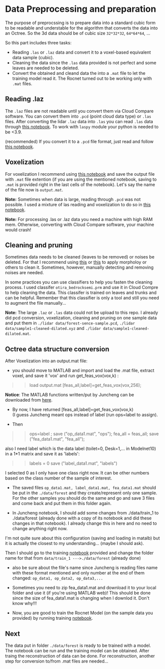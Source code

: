 # Data Preprocessing and preparation
The purpose of preprocssing is to prepare data into a standard cubic form to be readable and understable for the algorithm that  converts the data into an Octree. So the 3d data should be of cubic size ```32*32*32```, ```64*64*64```, ...

So this part includes three tasks:
- Reading ```.las``` or ```.laz``` data and convert it to a voxel-based equivalent data sample (cubic).
- Cleaning the data since the ```.las``` data provided is not perfect and some leaves are needed to be deleted.
- Convert the obtained and cleand data the into a ```.mat``` file to let the training model read it. The Rocnet turned out to be working only with ```.mat``` files.



## Reading .laz 


The ```.laz``` files are not readable until you convert them via Cloud Compare software. You can convert them into ```.pcd``` (point cloud data type) or ```.las``` files. After converting the lidar ```.laz``` data into ```.las``` you can read ```.las``` data through [this notebook](lidar-las-reading.ipynb). To work with ```laspy``` module your python is needed to be <3.9. 


(recommended) If you convert it to a ```.pcd``` file format, just read and follow [this notebook](pcd_read_write.ipynb).


## Voxelization
For voxelization I recommend using 
[this notebook](pcd_read_write.ipynb) and save the output file with ```.mat``` file extention (if you are using the mentioned notebook, saving to ```.mat``` is provided right in the last cells of the notebook). Let's say the name of the file now is ```output.mat```.

**Note:** Sometimes when data is large, reading through ```.pcd``` was not possible. I used a mixture of las reading and voxelization to do so in [this notebook](voxelize_large_las.ipynb).

**Note:** For processing .las or .laz data you need a machine with high RAM mem. Otherwise, converting with Cloud Compare software, your machine would crash!


## Cleaning and pruning
Sometimes data needs to be cleaned (leaves to be removed) or noises be deleted. For that I recommend using [this](prune-leaves.ipynb) or [this](morphology-dilation.ipynb) to apply morpholoy or others to clean it. Sometimes, however, manually detecting and removing noises are needed. 

In some practices you can use classifiers to help you fasten the cleaning process. I used classifer  ```otira_bedrocksemi.prm``` and use it in Cloud Compre to help cleaning the data. This classifer is trained on leaves and trunks and can be helpful. Remember that this classifier is only a tool and still you need to augment the file manually...

**Note:** The large ```.laz``` or ```.las``` data could not be upload to this repo. I already did pcd conversion, voxelization, cleaning and pruning on one sample data and put them in ```./lidar data/forest-sence-sample.pcd```, ```./lidar data/sample1-cleaned-dilated.xyz``` and ```./lidar data/sample1-cleaned-dilated.mat```.


## Octree data structure conversion
After Voxelization into an output.mat file: 

- you should move to MATLAB and import and load the  .mat file,  extract voxel, and save it 'vox'  and run get_feas_vox(vox,k) :

>> load output.mat
>> [feas_all,label]=get_feas_vox(vox,256);

**Notice**: The MATLAB functions written/put by Juncheng can be downloaded from [here](https://github.com/ljc91122/RocNet/tree/main/MATLAB).

- By now, I have returned [feas_all,label]=get_feas_vox(vox,k)  
(I guess Juncheng meant  ops instead of label (run ops=label to assign). 

- Then
>> ops=label ;
>> save ("op_data1.mat", "ops");
>> fea_all = feas_all;
>> save ("fea_data1.mat", "fea_all");

also I need label which is the data label (toilet=0, Desk=1,... in Modelnet10) in a 1*1 matrix and save it as 'labels':
>> labels = 0 
>> save ("label_data1.mat", "labels")

I selected 0 as I only have one class right now. It can be other numbers based on the class number of the sample of interest.


- The saved files ```op_data1.mat, label_data1.mat, fea_data1.mat``` should be put in the ```./data/forest``` and they create/represent only one sample. For the other samples you should do the same and go and save 3 files and come back and put them in this folder again.

- In Juncheng notebook, I should add some changes from ./data/train_1 to ./data/forest (already done with a copy of its notebook and did these changes in that notebook). I already change this in here and no need to change anything right now.

I'm not quite sure about this configuration (saving and loading in matalb) but it is actually the closest to my understanding... (maybe I should ask).

Then I should go to the training [notebook](../../train_nb-128-32-Forest.ipynb) provided and change the  folder name for that from ```data/train_1 --->./data/forest``` (already done)

* also be sure about the file's name since Juncheng is reading files name with these format mentioned and only number at the end of them changed: ```op_data1, op_data2, op_data3,...```

* Sometimes you need to zip fea_data1.mat and download it to your local folder and use it (if you're using MATLAB web)! This should be done since the size of fea_data1.mat is changing when I downlod it. Don't know why!!!

* Now, you are good to train the Rocnet Model (on the sample data you provided) by running training [notebook](../../train_nb-128-32-Forest.ipynb).

## Next
The data put in folder ```./data/forest``` is ready to be trained with a model. The notebook []() can be run and the training model can be obtained.
After traing the reconstruction of data can be done. For reconstruction, another step for conversion to/from .mat files are needed...
